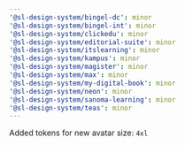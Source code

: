 ```yaml
---
'@sl-design-system/bingel-dc': minor
'@sl-design-system/bingel-int': minor
'@sl-design-system/clickedu': minor
'@sl-design-system/editorial-suite': minor
'@sl-design-system/itslearning': minor
'@sl-design-system/kampus': minor
'@sl-design-system/magister': minor
'@sl-design-system/max': minor
'@sl-design-system/my-digital-book': minor
'@sl-design-system/neon': minor
'@sl-design-system/sanoma-learning': minor
'@sl-design-system/teas': minor
---
```


Added tokens for new avatar size: `4xl`